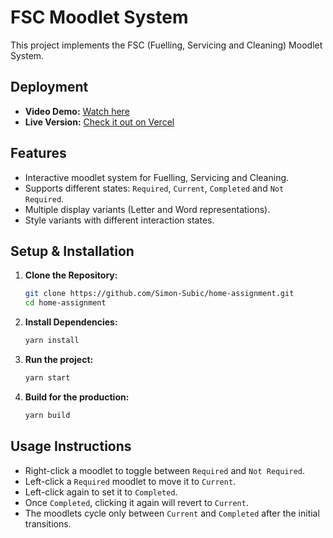 # FSC Moodlet System

This project implements the FSC (Fuelling, Servicing and Cleaning) Moodlet System.

## Deployment
- **Video Demo:** [Watch here](https://screenrec.com/share/yucsS7FQdR)
- **Live Version:** [Check it out on Vercel](https://home-assignment-navy.vercel.app/)

## Features
- Interactive moodlet system for Fuelling, Servicing and Cleaning.
- Supports different states: `Required`, `Current`, `Completed` and `Not Required`.
- Multiple display variants (Letter and Word representations).
- Style variants with different interaction states.

## Setup & Installation
1. **Clone the Repository:**
   ```sh
   git clone https://github.com/Simon-Subic/home-assignment.git
   cd home-assignment
   ```

2. **Install Dependencies:**
   ```sh
   yarn install
   ```

3. **Run the project:**
   ```sh
   yarn start
   ```

4. **Build for the production:**
   ```sh
   yarn build
   ```

## Usage Instructions
- Right-click a moodlet to toggle between `Required` and `Not Required`.
- Left-click a `Required` moodlet to move it to `Current`.
- Left-click again to set it to `Completed`.
- Once `Completed`, clicking it again will revert to `Current`.
- The moodlets cycle only between `Current` and `Completed` after the initial transitions.
